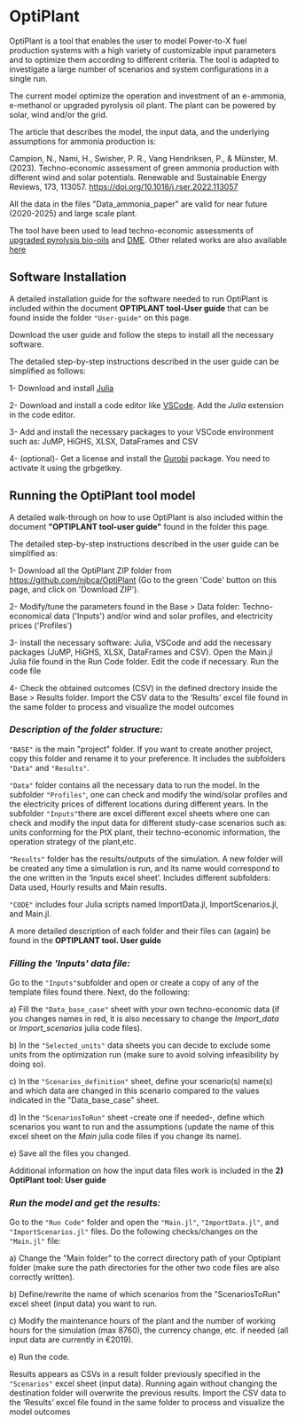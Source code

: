# OptiPlant

OptiPlant is a tool that enables the user 
to model Power-to-X fuel production systems with a high variety of customizable input parameters and to optimize them according to different criteria. 
The tool is adapted to investigate a large number of scenarios and system configurations in a single run. 

The current model optimize the operation and investment of an e-ammonia, e-methanol or upgraded pyrolysis oil plant.
The plant can be powered by solar, wind and/or the grid.  

The article that describes the model, the input data, and the underlying assumptions for ammonia production is: 

Campion, N., Nami, H., Swisher, P. R., Vang Hendriksen, P., & Münster, M. (2023). 
Techno-economic assessment of green ammonia production with different wind and solar potentials. 
Renewable and Sustainable Energy Reviews, 173, 113057. 
https://doi.org/10.1016/j.rser.2022.113057

All the data in the files "Data_ammonia_paper" are valid for near future (2020-2025) and large scale plant.

The tool have been used to lead techno-economic assessments of [upgraded pyrolysis bio-oils](https://doi.org/10.1016/j.enconman.2024.118225) and [DME](https://doi.org/10.1021/acs.energyfuels.4c00311). 
Other related works are also available [here](https://orbit.dtu.dk/en/persons/nicolas-jean-bernard-campion/publications/)

## Software Installation

A detailed installation guide for the software needed to run OptiPlant is included within the document **OPTIPLANT tool-User guide** that can be found inside
the folder ``"User-guide"`` on this page.

Download the user guide and follow the steps to install all the necessary software.

The detailed step-by-step instructions described in the user guide can be simplified as follows:

1- Download and install [Julia](https://julialang.org/downloads/)

2- Download and install a code editor like [VSCode](https://code.visualstudio.com/). Add the *Julia* extension in the code editor.

3- Add and install the necessary packages to your VSCode environment such as: JuMP, HiGHS, XLSX, DataFrames and CSV

4- (optional)- Get a license and install the [Gurobi](https://www.gurobi.com/downloads/) package. You need to activate it using the grbgetkey.


## Running the OptiPlant tool model

A detailed walk-through on how to use OptiPlant is also included within the document **"OPTIPLANT tool-user guide"** found in the folder this page.

The detailed step-by-step instructions described in the user guide can be simplified as:

1- Download all the OptiPlant ZIP folder from https://github.com/njbca/OptiPlant (Go to the green 'Code' button on this page, and click on 'Download ZIP').

2- Modify/tune the parameters found in the Base > Data folder: Techno-economical data ('Inputs') and/or wind and solar profiles, and electricity prices ('Profiles')  

3- Install the necessary software: Julia, VSCode and add the necessary packages (JuMP, HiGHS, XLSX, DataFrames and CSV). Open the Main.jl Julia file found in the Run Code folder.	 Edit the code if necessary. Run the code file

4- Check the obtained outcomes (CSV) in the defined drectory inside the Base > Results folder. Import the CSV data to the ‘Results’ excel file found in the same folder to process and visualize the model outcomes

  


### *Description of the folder structure:*

``"BASE"`` is the main "project" folder. If you want to create another project, copy this folder and rename it to your preference. 
It includes the subfolders ``"Data"`` and ``"Results"``.

``"Data"`` folder contains all the necessary data to run the model. In the subfolder ``"Profiles"``, one can check and modify the wind/solar profiles 
and the electricity prices of different locations during different years. In the subfolder ``"Inputs"``there are excel 
different excel sheets where one can check and modify the input data for different study-case scenarios such as: units conforming for the PtX plant, 
their techno-economic information, the operation strategy of the plant,etc.

``"Results"`` folder has the results/outputs of the simulation. A new folder will be created any time a simulation is run, and
its name would correspond to the one written in the ‘Inputs excel sheet’. Includes different subfolders: Data used,
Hourly results and Main results.


``"CODE"`` includes four Julia scripts named ImportData.jl, ImportScenarios.jl, and Main.jl.


A more detailed description of each folder and their files can (again) be found in the **OPTIPLANT tool. User guide**


### *Filling the 'Inputs' data file:* 

Go to the ``"Inputs"``subfolder and open or create a copy of any of the template files found there. Next, do the following:

a) Fill the ``"Data_base_case"`` sheet with your own techno-economic data (if you changes names in red, it is also necessary to change the 
*Import_data* or *Import_scenarios* julia code files). 

b) In the ``"Selected_units"`` data sheets you can decide to exclude some units from the optimization run (make sure to avoid solving infeasibility by doing so).

c) In the ``"Scenarios_definition"`` sheet, define your scenario(s) name(s) and which data are changed in this scenario compared to the values indicated in the "Data_base_case" sheet.

d) In the ``"ScenariosToRun"`` sheet -create one if needed-, define which scenarios you want to run and the assumptions 
(update the name of this excel sheet on the *Main* julia code files if you change its name). 

e) Save all the files you changed.

Additional information on how the input data files work is included in the **2) OptiPlant tool: User guide**


### *Run the model and get the results:* 

Go to the ``"Run Code"`` folder and open the ``"Main.jl"``,  ``"ImportData.jl"``, and ``"ImportScenarios.jl"`` files. Do the following checks/changes on the ``"Main.jl"`` file:

a) Change the "Main folder" to the correct directory path of your Optiplant folder (make sure the path directories for the other two code files are also correctly written).

b) Define/rewrite the name of which scenarios from the "ScenariosToRun" excel sheet (input data) you want to run.

c) Modify the maintenance hours of the plant and the number of working hours for the simulation (max 8760), the currency change, etc. if needed (all input data are currently in €2019).

e) Run the code.


Results appears as CSVs in a result folder previously specified in the ``"Scenarios"`` excel sheet (input data). Running again without changing the destination folder will overwrite the previous results. 
Import the CSV data to the ‘Results’ excel file found in the same folder to process and visualize the model outcomes
